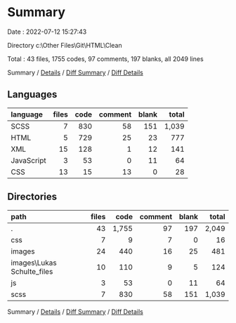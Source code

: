 # Summary

Date : 2022-07-12 15:27:43

Directory c:\\Other Files\\Git\\HTML\\Clean

Total : 43 files,  1755 codes, 97 comments, 197 blanks, all 2049 lines

Summary / [Details](details.md) / [Diff Summary](diff.md) / [Diff Details](diff-details.md)

## Languages
| language | files | code | comment | blank | total |
| :--- | ---: | ---: | ---: | ---: | ---: |
| SCSS | 7 | 830 | 58 | 151 | 1,039 |
| HTML | 5 | 729 | 25 | 23 | 777 |
| XML | 15 | 128 | 1 | 12 | 141 |
| JavaScript | 3 | 53 | 0 | 11 | 64 |
| CSS | 13 | 15 | 13 | 0 | 28 |

## Directories
| path | files | code | comment | blank | total |
| :--- | ---: | ---: | ---: | ---: | ---: |
| . | 43 | 1,755 | 97 | 197 | 2,049 |
| css | 7 | 9 | 7 | 0 | 16 |
| images | 24 | 440 | 16 | 25 | 481 |
| images\\Lukas Schulte_files | 10 | 110 | 9 | 5 | 124 |
| js | 3 | 53 | 0 | 11 | 64 |
| scss | 7 | 830 | 58 | 151 | 1,039 |

Summary / [Details](details.md) / [Diff Summary](diff.md) / [Diff Details](diff-details.md)